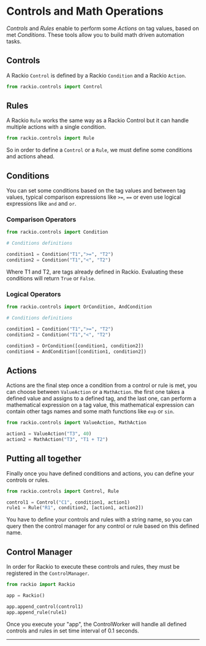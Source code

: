 # Controls and Math Operations

*Controls* and *Rules* enable to perform some *Actions* on tag values, based on met *Conditions*. These tools allow you to build math driven automation tasks.

## Controls

A Rackio `Control` is defined by a Rackio `Condition` and a Rackio `Action`.

```python
from rackio.controls import Control
```

## Rules

A Rackio `Rule` works the same way as a Rackio Control but it can handle multiple actions with a single condition.

```python
from rackio.controls import Rule
```

So in order to define a `Control` or a `Rule`, we must define some conditions and actions ahead.

## Conditions

You can set some conditions based on the tag values and between tag values, typical comparison expressions like `>=`, `==` or even use logical expressions like `and` and `or`.

### Comparison Operators

```python
from rackio.controls import Condition

# Conditions definitions

condition1 = Condition("T1",">=", "T2")
condition2 = Condition("T1","<", "T2")
```

Where T1 and T2, are tags already defined in Rackio. Evaluating these conditions will return `True` or `False`.

### Logical Operators

```python
from rackio.controls import OrCondition, AndCondition

# Conditions definitions

condition1 = Condition("T1",">=", "T2")
condition2 = Condition("T1","<", "T2")

condition3 = OrCondition([condition1, condition2])
condition4 = AndCondition([condition1, condition2])
```

## Actions

Actions are the final step once a condition from a control or rule is met, you can choose between `ValueAction` or a `MathAction`. the first one takes a defined value and assigns to a defined tag, and the last one, can perform a mathematical expression on a tag value, this mathematical expression can contain other tags names and some math functions like `exp` or `sin`.

```python
from rackio.controls import ValueAction, MathAction

action1 = ValueAction("T3", 40)
action2 = MathAction("T3", "T1 + T2")
```

## Putting all together

Finally once you have defined conditions and actions, you can define your controls or rules.

```python
from rackio.controls import Control, Rule

control1 = Control("C1", condition1, action1)
rule1 = Rule("R1", condition2, [action1, action2])
```
You have to define your controls and rules with a string name, so you can query then the control manager for any control or rule based on this defined name.

## Control Manager

In order for Rackio to execute these controls and rules, they must be registered in the `ControlManager`.

```python
from rackio import Rackio

app = Rackio()

app.append_control(control1)
app.append_rule(rule1)

```

Once you execute your "app", the ControlWorker will handle all defined controls and rules in set time interval of 0.1 seconds.

---